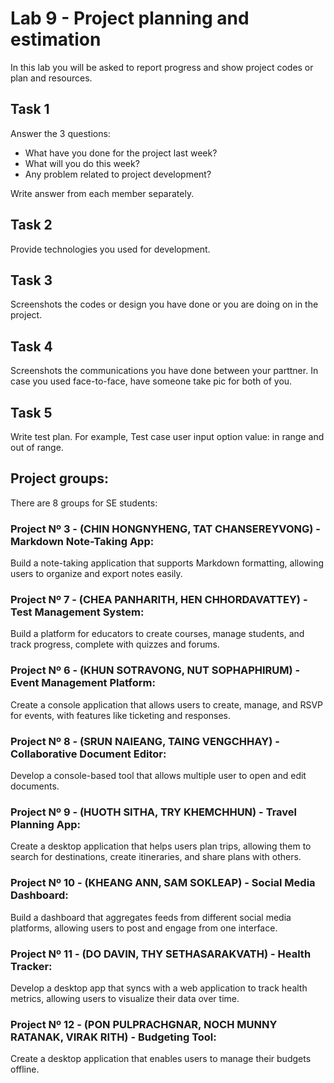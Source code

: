 # Lab 9 - Project planning and estimation
In this lab you will be asked to report progress and show project codes or plan and resources.

## Task 1
Answer the 3 questions:
 - What have you done for the project last week?
 - What will you do this week?
 - Any problem related to project development?

Write answer from each member separately.

## Task 2
Provide technologies you used for development.

## Task 3
Screenshots the codes or design you have done or you are doing on in the project.

## Task 4
Screenshots the communications you have done between your parttner. In case you used face-to-face, have someone take pic for both of you.

## Task 5
Write test plan. For example, Test case user input option value: in range and out of range.


## Project groups:
There are 8 groups for SE students:

### Project Nº 3 - (CHIN HONGNYHENG, TAT CHANSEREYVONG) - **Markdown Note-Taking App**: 
Build a note-taking application that supports Markdown formatting, allowing users to organize and export notes easily. 

### Project Nº 7 - (CHEA PANHARITH, HEN CHHORDAVATTEY) - **Test Management System**: 
Build a platform for educators to create courses, manage students, and track progress, complete with quizzes and forums. 

### Project Nº 6 - (KHUN SOTRAVONG, NUT SOPHAPHIRUM) - **Event Management Platform**: 
Create a console application that allows users to create, manage, and RSVP for events, with features like ticketing and responses.

### Project Nº 8 - (SRUN NAIEANG, TAING VENGCHHAY) - **Collaborative Document Editor**: 
Develop a console-based tool that allows multiple user to open and edit documents. 

### Project Nº 9 - (HUOTH SITHA, TRY KHEMCHHUN) - **Travel Planning App**: 
Create a desktop application that helps users plan trips, allowing them to search for destinations, create itineraries, and share plans with others.

### Project Nº 10 - (KHEANG ANN, SAM SOKLEAP) - **Social Media Dashboard**: 
Build a dashboard that aggregates feeds from different social media platforms, allowing users to post and engage from one interface.

### Project Nº 11 - (DO DAVIN, THY SETHASARAKVATH) - **Health Tracker**: 
Develop a desktop app that syncs with a web application to track health metrics, allowing users to visualize their data over time. 

### Project Nº 12 - (PON PULPRACHGNAR, NOCH MUNNY RATANAK, VIRAK RITH) - **Budgeting Tool**: 
Create a desktop application that enables users to manage their budgets offline. 